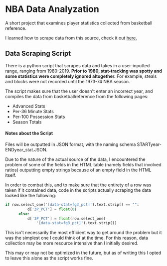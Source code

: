 # NBA Data Analyzation
A short project that examines player statistics collected from basketball reference.

I learned how to scrape data from this source, check it out [here.](https://github.com/LearnDataSci/article-resources/blob/master/Ultimate%20Guide%20to%20Web%20Scraping/Part%201%20-%20Requests%20and%20BeautifulSoup/notebook.ipynb)

## Data Scraping Script
There is a python script that scrapes data and takes in a user-inputted range, ranging from 1980-2019.
**Prior to 1980, stat-tracking was spotty and some statistics were completely ignored altogether.** For example, steals and blocks were not recorded until the 1973-74 NBA season.  

The script makes sure that the user doesn't enter an incorrect year, and compiles the data from basketballreference from the following pages:
- Advanced Stats
- Per-36 Minute Stats
- Per-100 Possession Stats
- Season Totals

#### Notes about the Script
Files will be outputted in JSON format, with the naming schema STARTyear-ENDyear_stat.JSON.

Due to the nature of the actual source of the data, I encountered the problem of some of the fields in the HTML table (namely fields that involved ratios) outputting empty strings because of an empty field in the HTML itself.

In order to combat this, and to make sure that the entirety of a row was taken if it contained data, code in the scripts actually scraping the data looked like the following:
```python
if row.select_one('[data-stat=fg3_pct]').text.strip() == "":
          d['3P_PCT'] = float(0)
      else:
          d['3P_PCT'] = float(row.select_one(
              '[data-stat=fg3_pct]').text.strip())
```

This isn't necessarily the most efficient way to get around the problem but it was the simplest one I could think of at the time. For this reason, data collection may be more resource intensive than I initially desired.

This may or may not be optimized in the future, but as of writing this I opted to leave this alone as the script works fine. 
